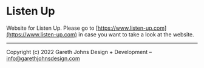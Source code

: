 # Listen Up

Website for Listen Up. Please go to [https://www.listen-up.com](https://www.listen-up.com) in case you want to take a look at the website.

---

Copyright (c) 2022 Gareth Johns Design + Development – info@garethjohnsdesign.com

